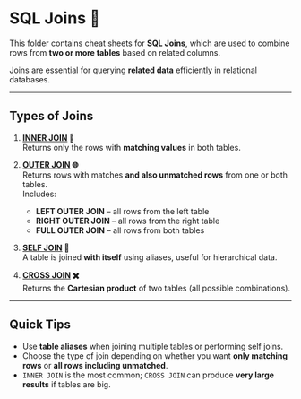 # SQL Joins 📌

This folder contains cheat sheets for **SQL Joins**, which are used to combine rows from **two or more tables** based on related columns.  

Joins are essential for querying **related data** efficiently in relational databases.

---

## Types of Joins

1. **[INNER JOIN](inner-join.md) 🧩**  
   Returns only the rows with **matching values** in both tables.

2. **[OUTER JOIN](outer-join.md) 🌐**  
   Returns rows with matches **and also unmatched rows** from one or both tables.  
   Includes:
   - **LEFT OUTER JOIN** – all rows from the left table  
   - **RIGHT OUTER JOIN** – all rows from the right table  
   - **FULL OUTER JOIN** – all rows from both tables

3. **[SELF JOIN](self-join.md) 🔄**  
   A table is joined **with itself** using aliases, useful for hierarchical data.

4. **[CROSS JOIN](cross-join.md) ✖️**  
   Returns the **Cartesian product** of two tables (all possible combinations).

---

## Quick Tips

- Use **table aliases** when joining multiple tables or performing self joins.  
- Choose the type of join depending on whether you want **only matching rows** or **all rows including unmatched**.  
- `INNER JOIN` is the most common; `CROSS JOIN` can produce **very large results** if tables are big.  